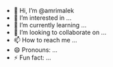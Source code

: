 - 👋 Hi, I’m @amrimalek
- 👀 I’m interested in ...
- 🌱 I’m currently learning ...
- 💞️ I’m looking to collaborate on ...
- 📫 How to reach me ...
- 😄 Pronouns: ...
- ⚡ Fun fact: ...

<!---
amralek/amralek is a ✨ special ✨ repository because its `README.md` (this file) appears on your GitHub profile.
You can click the Preview link to take a look at your changes.
--->
